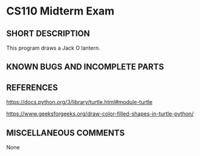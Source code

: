 # CS110 Midterm Exam

## SHORT DESCRIPTION 
This program draws a Jack O lantern.

## KNOWN BUGS AND INCOMPLETE PARTS 

## REFERENCES 
https://docs.python.org/3/library/turtle.html#module-turtle

https://www.geeksforgeeks.org/draw-color-filled-shapes-in-turtle-python/


## MISCELLANEOUS COMMENTS 
None